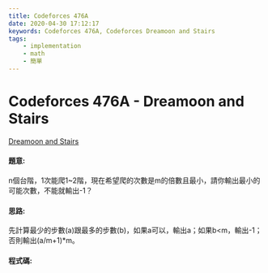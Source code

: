 ```yaml
---
title: Codeforces 476A
date: 2020-04-30 17:12:17
keywords: Codeforces 476A, Codeforces Dreamoon and Stairs
tags:
    - implementation
    - math
    - 簡單
---
```

# Codeforces 476A - Dreamoon and Stairs
[Dreamoon and Stairs](https://codeforces.com/problemset/problem/476/A)


#### 題意:
n個台階，1次能爬1~2階，現在希望爬的次數是m的倍數且最小，請你輸出最小的可能次數，不能就輸出-1？
<!-- more -->
#### 思路:
先計算最少的步數(a)跟最多的步數(b)，如果a可以，輸出a；如果b&lt;m，輸出-1；否則輸出(a/m+1)*m。

#### 程式碼:
<script src="https://gist.github.com/Daviswww/bb6f37bf8be31dcf5e87553e9d731e2e.js"></script>